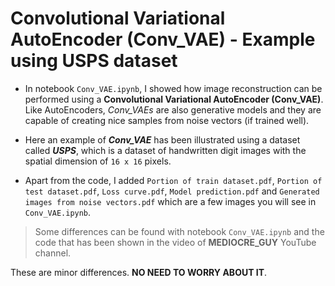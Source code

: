 # Convolutional Variational AutoEncoder (Conv_VAE) - Example using USPS dataset

* In notebook `Conv_VAE.ipynb`, I showed how image reconstruction can be performed using a **Convolutional Variational AutoEncoder (Conv_VAE)**. Like AutoEncoders, _Conv_VAEs_ are also generative models and they are capable of creating nice samples from noise vectors (if trained well).

* Here an example of _**Conv_VAE**_ has been illustrated using a dataset called _**USPS**_, which is a dataset of handwritten digit images with the spatial dimension of `16 x 16` pixels.
 
* Apart from the code, I added `Portion of train dataset.pdf`, `Portion of test dataset.pdf`, `Loss curve.pdf`, `Model prediction.pdf` and `Generated images from noise vectors.pdf` which are a few images you will see in `Conv_VAE.ipynb`.

> Some differences can be found with notebook `Conv_VAE.ipynb` and the code that has been shown in the video of __MEDIOCRE_GUY__ YouTube channel.

These are minor differences. __NO NEED TO WORRY ABOUT IT__.
